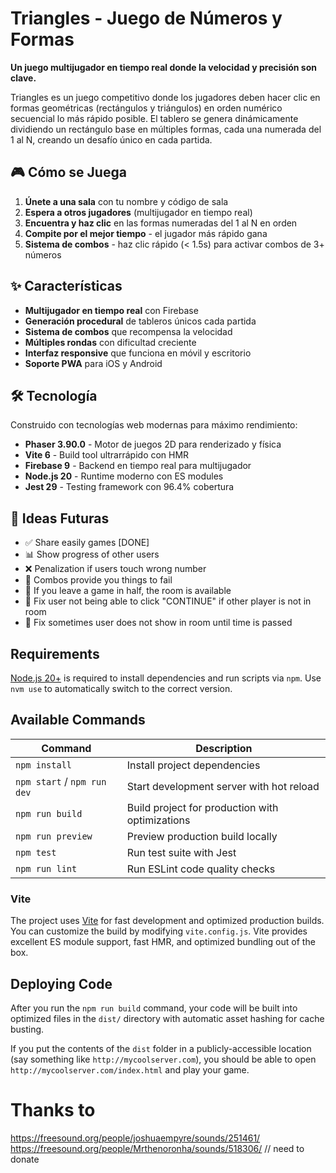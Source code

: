 # Triangles - Juego de Números y Formas

**Un juego multijugador en tiempo real donde la velocidad y precisión son clave.**

Triangles es un juego competitivo donde los jugadores deben hacer clic en formas geométricas (rectángulos y triángulos) en orden numérico secuencial lo más rápido posible. El tablero se genera dinámicamente dividiendo un rectángulo base en múltiples formas, cada una numerada del 1 al N, creando un desafío único en cada partida.

## 🎮 Cómo se Juega

1. **Únete a una sala** con tu nombre y código de sala
2. **Espera a otros jugadores** (multijugador en tiempo real)
3. **Encuentra y haz clic** en las formas numeradas del 1 al N en orden
4. **Compite por el mejor tiempo** - el jugador más rápido gana
5. **Sistema de combos** - haz clic rápido (< 1.5s) para activar combos de 3+ números

## ✨ Características

- **Multijugador en tiempo real** con Firebase
- **Generación procedural** de tableros únicos cada partida
- **Sistema de combos** que recompensa la velocidad
- **Múltiples rondas** con dificultad creciente
- **Interfaz responsive** que funciona en móvil y escritorio
- **Soporte PWA** para iOS y Android

## 🛠 Tecnología

Construido con tecnologías web modernas para máximo rendimiento:

- **Phaser 3.90.0** - Motor de juegos 2D para renderizado y física
- **Vite 6** - Build tool ultrarrápido con HMR
- **Firebase 9** - Backend en tiempo real para multijugador
- **Node.js 20** - Runtime moderno con ES modules
- **Jest 29** - Testing framework con 96.4% cobertura

## 🚀 Ideas Futuras
- ✅ Share easily games [DONE]
- 📊 Show progress of other users  
- ❌ Penalization if users touch wrong number
- 🎯 Combos provide you things to fail
- 🔄 If you leave a game in half, the room is available
- 🐛 Fix user not being able to click "CONTINUE" if other player is not in room
- 🐛 Fix sometimes user does not show in room until time is passed


## Requirements

[Node.js 20+](https://nodejs.org) is required to install dependencies and run scripts via `npm`. Use `nvm use` to automatically switch to the correct version.

## Available Commands

| Command | Description |
|---------|-------------|
| `npm install` | Install project dependencies |
| `npm start` / `npm run dev` | Start development server with hot reload |
| `npm run build` | Build project for production with optimizations |
| `npm run preview` | Preview production build locally |
| `npm test` | Run test suite with Jest |
| `npm run lint` | Run ESLint code quality checks |


### Vite

The project uses [Vite](https://vite.dev/) for fast development and optimized production builds. You can customize the build by modifying `vite.config.js`. Vite provides excellent ES module support, fast HMR, and optimized bundling out of the box.

## Deploying Code

After you run the `npm run build` command, your code will be built into optimized files in the `dist/` directory with automatic asset hashing for cache busting. 

If you put the contents of the `dist` folder in a publicly-accessible location (say something like `http://mycoolserver.com`), you should be able to open `http://mycoolserver.com/index.html` and play your game.

# Thanks to

https://freesound.org/people/joshuaempyre/sounds/251461/
https://freesound.org/people/Mrthenoronha/sounds/518306/ // need to donate

